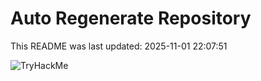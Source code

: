 # Auto Regenerate Repository

This README was last updated: 2025-11-01 22:07:51

 ![TryHackMe](https://tryhackme.com/badge/533634)